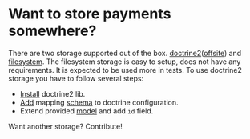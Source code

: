 # Want to store payments somewhere?

There are two storage supported out of the box. [doctrine2](https://github.com/Payum/Payum/blob/master/src/Payum/Core/Bridge/Doctrine/Storage/DoctrineStorage.php)([offsite](http://www.doctrine-project.org/)) and [filesystem](https://github.com/Payum/Payum/blob/master/src/Payum/Storage/FilesystemStorage.php).
The filesystem storage is easy to setup, does not have any requirements. It is expected to be used more in tests.
To use doctrine2 storage you have to follow several steps:

* [Install](http://docs.doctrine-project.org/projects/doctrine-orm/en/latest/reference/installation.html) doctrine2 lib.
* [Add](http://docs.doctrine-project.org/projects/doctrine-orm/en/latest/reference/configuration.html#obtaining-an-entitymanager) mapping [schema](https://github.com/Payum/Be2Bill/blob/master/src/Payum/Be2Bill/Bridge/Doctrine/Resources/mapping/PaymentDetails.orm.xml) to doctrine configuration.
* Extend provided [model](https://github.com/Payum/Be2Bill/blob/master/src/Payum/Be2Bill/Model/PaymentDetails.php) and add `id` field.

Want another storage? Contribute!

